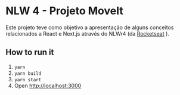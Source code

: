 # NLW 4 - Projeto MoveIt
Este projeto teve como objetivo a apresentação de alguns conceitos relacionados a React e Next.js através do NLWr4 (da [Rocketseat](https://rocketseat.com.br/) ).

## How to run it
1. ```yarn```
1. ```yarn build```
1. ```yarn start```
1. Open [http://localhost:3000](http://localhost:3000)
